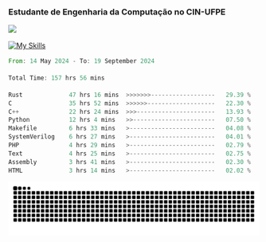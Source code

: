 
### Estudante de Engenharia da Computação no CIN-UFPE
<div>
      <!--<img width=400 src="https://github-readme-stats.vercel.app/api?username=Zed201&show_icons=true&theme=tokyonight" /-->
      <img width=400 src='https://leetcode.card.workers.dev/Zed201?theme=nord&font=baloo&extension=null' />
</div>


[![My Skills](https://skillicons.dev/icons?i=c,cpp,rust,py,java,neovim&theme=dark)](https://skillicons.dev)

<!--START_SECTION:waka-->

```rust
From: 14 May 2024 - To: 19 September 2024

Total Time: 157 hrs 56 mins

Rust             47 hrs 16 mins  >>>>>>>------------------   29.39 %
C                35 hrs 52 mins  >>>>>>-------------------   22.30 %
C++              22 hrs 24 mins  >>>----------------------   13.93 %
Python           12 hrs 4 mins   >>-----------------------   07.50 %
Makefile         6 hrs 33 mins   >------------------------   04.08 %
SystemVerilog    6 hrs 27 mins   >------------------------   04.01 %
PHP              4 hrs 29 mins   >------------------------   02.79 %
Text             4 hrs 25 mins   >------------------------   02.75 %
Assembly         3 hrs 41 mins   >------------------------   02.30 %
HTML             3 hrs 14 mins   >------------------------   02.02 %
```

<!--END_SECTION:waka-->

<picture>
  <source media="(prefers-color-scheme: dark)" srcset="https://github.com/Zed201/Zed201/blob/output/github-contribution-grid-snake-dark.svg" />
  <img alt="github-snake" src="https://github.com/Zed201/Zed201/blob/output/github-contribution-grid-snake-dark.svg" />
</picture>

